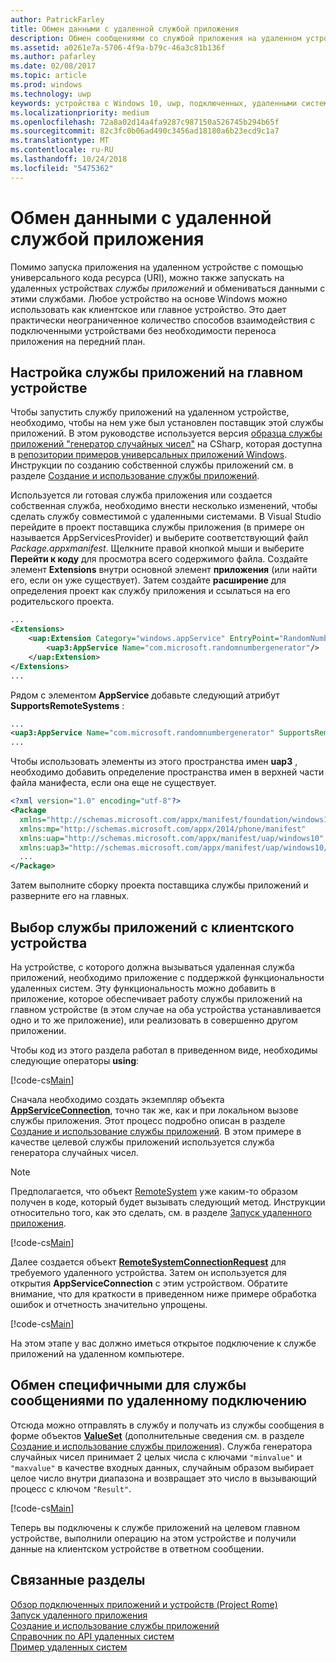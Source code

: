 ```yaml
---
author: PatrickFarley
title: Обмен данными с удаленной службой приложения
description: Обмен сообщениями со службой приложения на удаленном устройстве с помощью Project Rome.
ms.assetid: a0261e7a-5706-4f9a-b79c-46a3c81b136f
ms.author: pafarley
ms.date: 02/08/2017
ms.topic: article
ms.prod: windows
ms.technology: uwp
keywords: устройства с Windows 10, uwp, подключенных, удаленными системами, Рим, project rome, фоновая задача, службы приложений
ms.localizationpriority: medium
ms.openlocfilehash: 72a8a02d14a4fa9287c987150a526745b294b65f
ms.sourcegitcommit: 82c3fc0b06ad490c3456ad18180a6b23ecd9c1a7
ms.translationtype: MT
ms.contentlocale: ru-RU
ms.lasthandoff: 10/24/2018
ms.locfileid: "5475362"
---
```

# <a name="communicate-with-a-remote-app-service"></a>Обмен данными с удаленной службой приложения

Помимо запуска приложения на удаленном устройстве с помощью универсального кода ресурса (URI), можно также запускать на удаленных устройствах *службы приложений* и обмениваться данными с этими службами. Любое устройство на основе Windows можно использовать как клиентское или главное устройство. Это дает практически неограниченное количество способов взаимодействия с подключенными устройствами без необходимости переноса приложения на передний план.

## <a name="set-up-the-app-service-on-the-host-device"></a>Настройка службы приложений на главном устройстве
Чтобы запустить службу приложений на удаленном устройстве, необходимо, чтобы на нем уже был установлен поставщик этой службы приложений. В этом руководстве используется версия [образца службы приложений "генератор случайных чисел"](https://github.com/Microsoft/Windows-universal-samples/tree/master/Samples/AppServices) на CSharp, которая доступна в [репозитории примеров универсальных приложений Windows](https://github.com/Microsoft/Windows-universal-samples/tree/master/Samples/AppServices). Инструкции по созданию собственной службы приложений см. в разделе [Создание и использование службы приложений](how-to-create-and-consume-an-app-service.md).

Используется ли готовая служба приложения или создается собственная служба, необходимо внести несколько изменений, чтобы сделать службу совместимой с удаленными системами. В Visual Studio перейдите в проект поставщика службы приложения (в примере он называется AppServicesProvider) и выберите соответствующий файл _Package.appxmanifest_. Щелкните правой кнопкой мыши и выберите **Перейти к коду** для просмотра всего содержимого файла. Создайте элемент **Extensions** внутри основной элемент **приложения** (или найти его, если он уже существует). Затем создайте **расширение** для определения проект как службу приложения и ссылаться на его родительского проекта.

``` xml
...
<Extensions>
    <uap:Extension Category="windows.appService" EntryPoint="RandomNumberService.RandomNumberGeneratorTask">
        <uap3:AppService Name="com.microsoft.randomnumbergenerator"/>
    </uap:Extension>
</Extensions>
...
```

Рядом с элементом **AppService** добавьте следующий атрибут **SupportsRemoteSystems** :

``` xml
...
<uap3:AppService Name="com.microsoft.randomnumbergenerator" SupportsRemoteSystems="true"/>
...
```

Чтобы использовать элементы из этого пространства имен **uap3** , необходимо добавить определение пространства имен в верхней части файла манифеста, если она еще не существует.

```xml
<?xml version="1.0" encoding="utf-8"?>
<Package
  xmlns="http://schemas.microsoft.com/appx/manifest/foundation/windows10"
  xmlns:mp="http://schemas.microsoft.com/appx/2014/phone/manifest"
  xmlns:uap="http://schemas.microsoft.com/appx/manifest/uap/windows10"
  xmlns:uap3="http://schemas.microsoft.com/appx/manifest/uap/windows10/3">
  ...
</Package>
```

Затем выполните сборку проекта поставщика службы приложений и разверните его на главных.

## <a name="target-the-app-service-from-the-client-device"></a>Выбор службы приложений с клиентского устройства
На устройстве, с которого должна вызываться удаленная служба приложений, необходимо приложение с поддержкой функциональности удаленных систем. Эту функциональность можно добавить в приложение, которое обеспечивает работу службы приложений на главном устройстве (в этом случае на оба устройства устанавливается одно и то же приложение), или реализовать в совершенно другом приложении.

Чтобы код из этого раздела работал в приведенном виде, необходимы следующие операторы **using**:

[!code-cs[Main](./code/RemoteAppService/MainPage.xaml.cs#SnippetUsings)]


Сначала необходимо создать экземпляр объекта [**AppServiceConnection**](https://msdn.microsoft.com/library/windows/apps/Windows.ApplicationModel.AppService.AppServiceConnection), точно так же, как и при локальном вызове службы приложения. Этот процесс подробно описан в разделе [Создание и использование службы приложений](how-to-create-and-consume-an-app-service.md). В этом примере в качестве целевой службы приложений используется служба генератора случайных чисел.

> [!NOTE]
> Предполагается, что объект [RemoteSystem](https://msdn.microsoft.com/library/windows/apps/Windows.System.RemoteSystems.RemoteSystem) уже каким-то образом получен в коде, который будет вызывать следующий метод. Инструкции относительно того, как это сделать, см. в разделе [Запуск удаленного приложения](launch-a-remote-app.md).

[!code-cs[Main](./code/RemoteAppService/MainPage.xaml.cs#SnippetAppService)]

Далее создается объект [**RemoteSystemConnectionRequest**](https://msdn.microsoft.com/library/windows/apps/Windows.System.RemoteSystems.RemoteSystemConnectionRequest) для требуемого удаленного устройства. Затем он используется для открытия **AppServiceConnection** с этим устройством. Обратите внимание, что для краткости в приведенном ниже примере обработка ошибок и отчетность значительно упрощены.

[!code-cs[Main](./code/RemoteAppService/MainPage.xaml.cs#SnippetRemoteConnection)]

На этом этапе у вас должно иметься открытое подключение к службе приложений на удаленном компьютере.

## <a name="exchange-service-specific-messages-over-the-remote-connection"></a>Обмен специфичными для службы сообщениями по удаленному подключению

Отсюда можно отправлять в службу и получать из службы сообщения в форме объектов [**ValueSet**](https://msdn.microsoft.com/library/windows/apps/windows.foundation.collections.valueset) (дополнительные сведения см. в разделе [Создание и использование службы приложения](how-to-create-and-consume-an-app-service.md)). Служба генератора случайных чисел принимает 2 целых числа с ключами `"minvalue"` и `"maxvalue"` в качестве входных данных, случайным образом выбирает целое число внутри диапазона и возвращает это число в вызывающий процесс с ключом `"Result"`.

[!code-cs[Main](./code/RemoteAppService/MainPage.xaml.cs#SnippetSendMessage)]

Теперь вы подключены к службе приложений на целевом главном устройстве, выполнили операцию на этом устройстве и получили данные на клиентском устройстве в ответном сообщении.

## <a name="related-topics"></a>Связанные разделы

[Обзор подключенных приложений и устройств (Project Rome)](connected-apps-and-devices.md)  
[Запуск удаленного приложения](launch-a-remote-app.md)  
[Создание и использование службы приложений](how-to-create-and-consume-an-app-service.md)  
[Справочник по API удаленных систем](https://msdn.microsoft.com/library/windows/apps/Windows.System.RemoteSystems)  
[Пример удаленных систем](https://github.com/Microsoft/Windows-universal-samples/tree/dev/Samples/RemoteSystems)
